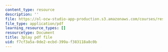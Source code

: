 ```yaml
---
content_type: resource
description: ''
file: https://ol-ocw-studio-app-production.s3.amazonaws.com/courses/res-14-001-abdul-latif-jameel-poverty-action-lab-executive-training-evaluating-social-programs-2009-spring-2009/f7cf3a5a0de2ecbd399af383118a8c0b_UZzWXYgQ4YM.pdf
file_type: application/pdf
learning_resource_types: []
resourcetype: Document
title: 3play pdf file
uid: f7cf3a5a-0de2-ecbd-399a-f383118a8c0b
---
```

